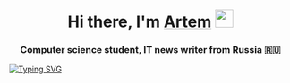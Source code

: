 <h1 align="center">Hi there, I'm <a href="https://www.youtube.com/watch?v=dQw4w9WgXcQ/" target="_blank">Artem</a> 
<img src="https://github.com/blackcater/blackcater/raw/main/images/Hi.gif" height="32"/></h1>
<h3 align="center">Computer science student, IT news writer from Russia 🇷🇺</h3>
<a href="https://git.io/typing-svg"><img src="https://readme-typing-svg.demolab.com?font=Fira+Code&pause=1000&color=F70000&center=true&vCenter=true&multiline=true&width=600&height=200&lines=Pomogite+plis%2C+i+work+za+2+kopeyki;Perevedite+plis+mne+4+rublya;(%E3%81%A5%EF%BD%A1%E2%97%95%E2%80%BF%E2%80%BF%E2%97%95%EF%BD%A1)%E3%81%A5" alt="Typing SVG" /></a>
